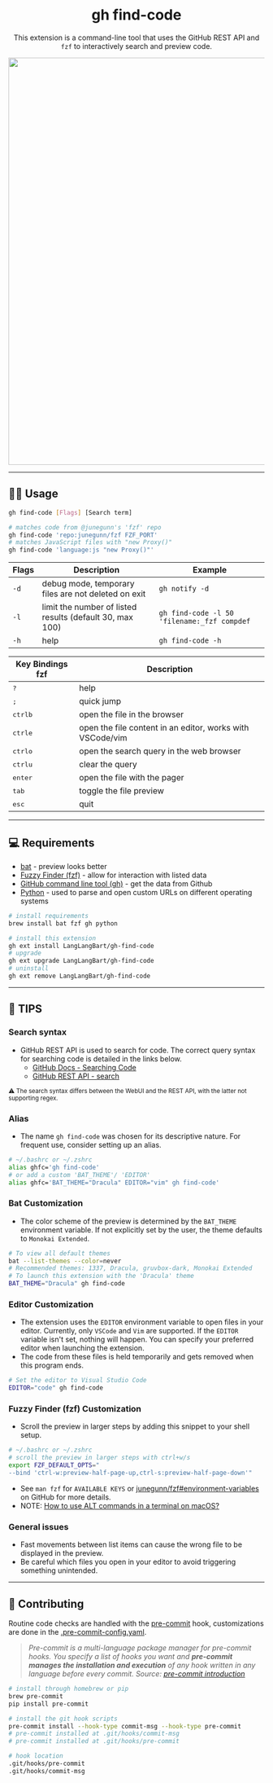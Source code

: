 <div align="center">

# gh find-code

This extension is a command-line tool that uses the GitHub REST API and `fzf` to
interactively search and preview code.

<img
src="https://github.com/LangLangBart/gh-find-code/assets/92653266/144c966d-a5ac-4715-a7b3-7e6684bcf3d0"
width="800">

</div>

---

## 👨‍💻 Usage

```sh
gh find-code [Flags] [Search term]
```

```sh
# matches code from @junegunn's 'fzf' repo
gh find-code 'repo:junegunn/fzf FZF_PORT'
# matches JavaScript files with "new Proxy()"
gh find-code 'language:js "new Proxy()"'
```

| Flags | Description                                              | Example                                     |
| ----- | -------------------------------------------------------- | ------------------------------------------- |
| `-d`  | debug mode, temporary files are not deleted on exit      | `gh notify -d`                              |
| `-l`  | limit the number of listed results (default 30, max 100) | `gh find-code -l 50 'filename:_fzf compdef` |
| `-h`  | help                                                     | `gh find-code -h`                           |

| Key Bindings fzf            | Description                                               |
| --------------------------- | --------------------------------------------------------- |
| <kbd>?</kbd>                | help                                                      |
| <kbd>;</kbd>                | quick jump                                                |
| <kbd>ctrl</kbd><kbd>b</kbd> | open the file in the browser                              |
| <kbd>ctrl</kbd><kbd>e</kbd> | open the file content in an editor, works with VSCode/vim |
| <kbd>ctrl</kbd><kbd>o</kbd> | open the search query in the web browser                  |
| <kbd>ctrl</kbd><kbd>u</kbd> | clear the query                                           |
| <kbd>enter</kbd>            | open the file with the pager                              |
| <kbd>tab</kbd>              | toggle the file preview                                   |
| <kbd>esc</kbd>              | quit                                                      |

---

## 💻 Requirements
- [bat](https://github.com/sharkdp/bat#installation) - preview looks better
- [Fuzzy Finder (fzf)](https://github.com/junegunn/fzf#installation) - allow for
  interaction with listed data
- [GitHub command line tool (gh)](https://github.com/cli/cli#installation) - get the data
  from Github
- [Python](https://www.python.org) - used to parse and open custom URLs on different
  operating systems

```zsh
# install requirements
brew install bat fzf gh python

# install this extension
gh ext install LangLangBart/gh-find-code
# upgrade
gh ext upgrade LangLangBart/gh-find-code
# uninstall
gh ext remove LangLangBart/gh-find-code
```

---

## 💁 TIPS

### Search syntax
- GitHub REST API is used to search for code. The correct query syntax for searching code
  is detailed in the links below.
  - [GitHub Docs - Searching Code](https://docs.github.com/en/search-github/searching-on-github/searching-code)
  - [GitHub REST API - search](https://docs.github.com/en/rest/search/search#search-code)

<sub>⚠️ The search syntax differs between the WebUI and the REST API, with the latter not
supporting regex.</sub>

### Alias
- The name `gh find-code` was chosen for its descriptive nature. For frequent use,
  consider setting up an alias.

```sh
# ~/.bashrc or ~/.zshrc
alias ghfc='gh find-code'
# or add a custom 'BAT_THEME'/ 'EDITOR'
alias ghfc='BAT_THEME="Dracula" EDITOR="vim" gh find-code'
```

### Bat Customization
- The color scheme of the preview is determined by the `BAT_THEME` environment variable.
  If not explicitly set by the user, the theme defaults to `Monokai Extended`.

```sh
# To view all default themes
bat --list-themes --color=never
# Recommended themes: 1337, Dracula, gruvbox-dark, Monokai Extended
# To launch this extension with the 'Dracula' theme
BAT_THEME="Dracula" gh find-code
```

### Editor Customization
- The extension uses the `EDITOR` environment variable to open files in your editor.
  Currently, only `VSCode` and `Vim` are supported. If the `EDITOR` variable isn't set,
  nothing will happen. You can specify your preferred editor when launching the extension.
- The code from these files is held temporarily and gets removed when this program ends.

```sh
# Set the editor to Visual Studio Code
EDITOR="code" gh find-code
```

### Fuzzy Finder (fzf) Customization
- Scroll the preview in larger steps by adding this snippet to your shell setup.

```sh
# ~/.bashrc or ~/.zshrc
# scroll the preview in larger steps with ctrl+w/s
export FZF_DEFAULT_OPTS="
--bind 'ctrl-w:preview-half-page-up,ctrl-s:preview-half-page-down'"
```

- See `man fzf` for `AVAILABLE KEYS` or
  [junegunn/fzf#environment-variables](https://github.com/junegunn/fzf#environment-variables)
  on GitHub for more details.
- NOTE: [How to use ALT commands in a terminal on
  macOS?](https://superuser.com/questions/496090/how-to-use-alt-commands-in-a-terminal-on-os-x)

### General issues
- Fast movements between list items can cause the wrong file to be displayed in the
  preview.
- Be careful which files you open in your editor to avoid triggering something unintended.

---

## 💪 Contributing
Routine code checks are handled with the
[pre-commit](https://github.com/pre-commit/pre-commit) hook, customizations are done in
the [.pre-commit-config.yaml](.pre-commit-config.yaml).

> *Pre-commit is a multi-language package manager for pre-commit hooks. You specify a list
> of hooks you want and **pre-commit manages the installation and execution** of any hook
> written in any language before every commit. Source: [pre-commit
> introduction](https://pre-commit.com/#introduction)*

```zsh
# install through homebrew or pip
brew pre-commit
pip install pre-commit

# install the git hook scripts
pre-commit install --hook-type commit-msg --hook-type pre-commit
# pre-commit installed at .git/hooks/commit-msg
# pre-commit installed at .git/hooks/pre-commit

# hook location
.git/hooks/pre-commit
.git/hooks/commit-msg
```
